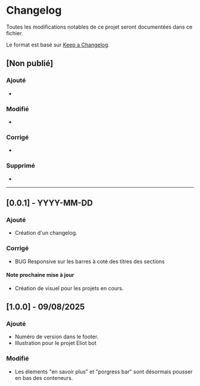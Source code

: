 # Changelog

Toutes les modifications notables de ce projet seront documentées dans ce fichier.

Le format est basé sur [Keep a Changelog](https://keepachangelog.com/fr/1.0.0/).

## [Non publié]

### Ajouté
- 

### Modifié
- 

### Corrigé
- 

### Supprimé
- 

---

## [0.0.1] - YYYY-MM-DD

### Ajouté
- Création d'un changelog.

### Corrigé
- BUG Responsive sur les barres à coté des titres des sections

#### Note prochaine mise à jour
- Création de visuel pour les projets en cours.

## [1.0.0] - 09/08/2025

### Ajouté 
- Numéro de version dans le footer.
- Illustration pour le projet Eliot bot

### Modifié
- Les élements "en savoir plus" et "porgress bar" sont désormais pousser en bas des conteneurs.
